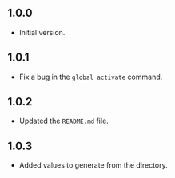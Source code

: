 ## 1.0.0

- Initial version.

## 1.0.1

- Fix a bug in the `global activate` command.

## 1.0.2

- Updated the `README.md` file.

## 1.0.3

- Added values to generate from the directory.
